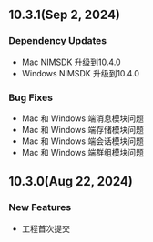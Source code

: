 ## 10.3.1(Sep 2, 2024)

### Dependency Updates
* Mac NIMSDK 升级到10.4.0
* Windows NIMSDK 升级到10.4.0

### Bug Fixes
* Mac 和 Windows 端消息模块问题
* Mac 和 Windows 端存储模块问题
* Mac 和 Windows 端会话模块问题
* Mac 和 Windows 端群组模块问题

## 10.3.0(Aug 22, 2024)

### New Features
* 工程首次提交
